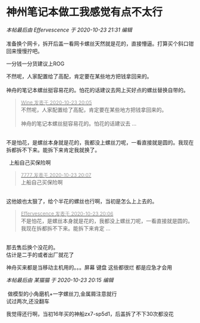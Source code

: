 # 神州笔记本做工我感觉有点不太行


<i class="pstatus"> 本帖最后由 Effervescence 于 2020-10-23 21:31 编辑 </i><br />
<br />
准备换个网卡，拆开后盖一看网卡螺丝天然就是花的，直接懵逼。打算买个斜口钳回来慢慢拧吧。<img src="static/image/smiley/default/sweat.gif" smilieid="10" border="0" alt="" />

一分钱一分货建议上ROG<img src="static/image/smiley/default/lol.gif" smilieid="12" border="0" alt="" />

不然呢，人家配置给了高配，肯定要在某些地方把钱拿回来的。<br />
<br />
神舟的笔记本螺丝挺容易花的。怕花的话建议去网上买好点的螺丝替换自带的。<img id="aimg_BpYYZ" onclick="zoom(this, this.src, 0, 0, 0)" class="zoom" src="https://cdn.jsdelivr.net/gh/hishis/forum-master/public/images/patch.gif" onmouseover="img_onmouseoverfunc(this)" onload="thumbImg(this)" border="0" alt="" />

<div class="quote"><blockquote><font size="2"><a href="https://www.hostloc.com/forum.php?mod=redirect&amp;goto=findpost&amp;pid=9342930&amp;ptid=757748" target="_blank"><font color="#999999">Wine 发表于 2020-10-23 20:05</font></a></font><br />
不然呢，人家配置给了高配，肯定要在某些地方把钱拿回来的。<br />
<br />
神舟的笔记本螺丝挺容易花的。怕花的话建议去 ...</blockquote></div><br />
不是怕花，是螺丝本身就是花的，我都没上螺丝刀呢，一看直接就是圆的。我现在拆都拆不下来。能拆下来肯定我就换了。

<img src="static/image/smiley/default/lol.gif" smilieid="12" border="0" alt="" />&nbsp;&nbsp;上船自己买保险啊

<div class="quote"><blockquote><font size="2"><a href="https://www.hostloc.com/forum.php?mod=redirect&amp;goto=findpost&amp;pid=9342944&amp;ptid=757748" target="_blank"><font color="#999999">7777 发表于 2020-10-23 20:07</font></a></font><br />
上船自己买保险啊</blockquote></div><br />
这他娘也太狠了，给个半花的螺丝也行啊，当初是怎么上上去的。

<div class="quote"><blockquote><font size="2"><a href="https://www.hostloc.com/forum.php?mod=redirect&amp;goto=findpost&amp;pid=9342939&amp;ptid=757748" target="_blank"><font color="#999999">Effervescence 发表于 2020-10-23 20:06</font></a></font><br />
不是怕花，是螺丝本身就是花的，我都没上螺丝刀呢，一看直接就是圆的。我现在拆都拆不下来。能拆下来肯定 ...</blockquote></div><br />
那去售后换个没花的。<br />
估计是二手的或者出厂就花了<img id="aimg_Rb4Ct" onclick="zoom(this, this.src, 0, 0, 0)" class="zoom" src="https://cdn.jsdelivr.net/gh/hishis/forum-master/public/images/patch.gif" onmouseover="img_onmouseoverfunc(this)" onload="thumbImg(this)" border="0" alt="" />

神舟买来都是当移动主机用的。。。屏幕 键盘 这些都很烂 都是应急才会用<img src="static/image/smiley/default/lol.gif" smilieid="12" border="0" alt="" /><img src="static/image/smiley/default/lol.gif" smilieid="12" border="0" alt="" /><img src="static/image/smiley/default/lol.gif" smilieid="12" border="0" alt="" /><img src="static/image/smiley/default/lol.gif" smilieid="12" border="0" alt="" />

<i class="pstatus"> 本帖最后由 某猫猫 于 2020-10-23 20:15 编辑 </i><br />
<br />
<img src="static/image/smiley/yct/010.gif" smilieid="41" border="0" alt="" /> 做模型的小角磨机+一字螺丝刀,金属屑注意就行<br />
试过两次,还没翻车

我觉得还行啊，当初16年买的神船zx7-sp5d1，后盖拆了不下30次都没花
